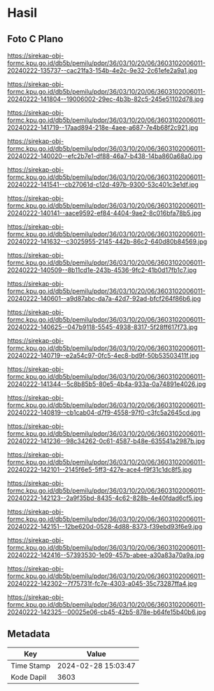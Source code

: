# Hasil

## Foto C Plano

https://sirekap-obj-formc.kpu.go.id/db5b/pemilu/pdpr/36/03/10/20/06/3603102006011-20240222-135737--cac21fa3-154b-4e2c-9e32-2c61efe2a9a1.jpg

https://sirekap-obj-formc.kpu.go.id/db5b/pemilu/pdpr/36/03/10/20/06/3603102006011-20240222-141804--19006002-29ec-4b3b-82c5-245e51102d78.jpg

https://sirekap-obj-formc.kpu.go.id/db5b/pemilu/pdpr/36/03/10/20/06/3603102006011-20240222-141719--17aad894-218e-4aee-a687-7e4b68f2c921.jpg

https://sirekap-obj-formc.kpu.go.id/db5b/pemilu/pdpr/36/03/10/20/06/3603102006011-20240222-140020--efc2b7e1-df88-46a7-b438-14ba860a68a0.jpg

https://sirekap-obj-formc.kpu.go.id/db5b/pemilu/pdpr/36/03/10/20/06/3603102006011-20240222-141541--cb27061d-c12d-497b-9300-53c401c3e1df.jpg

https://sirekap-obj-formc.kpu.go.id/db5b/pemilu/pdpr/36/03/10/20/06/3603102006011-20240222-140141--aace9592-ef84-4404-9ae2-8c016bfa78b5.jpg

https://sirekap-obj-formc.kpu.go.id/db5b/pemilu/pdpr/36/03/10/20/06/3603102006011-20240222-141632--c3025955-2145-442b-86c2-640d80b84569.jpg

https://sirekap-obj-formc.kpu.go.id/db5b/pemilu/pdpr/36/03/10/20/06/3603102006011-20240222-140509--8b11cd1e-243b-4536-9fc2-41b0d17fb1c7.jpg

https://sirekap-obj-formc.kpu.go.id/db5b/pemilu/pdpr/36/03/10/20/06/3603102006011-20240222-140601--a9d87abc-da7a-42d7-92ad-bfcf264f86b6.jpg

https://sirekap-obj-formc.kpu.go.id/db5b/pemilu/pdpr/36/03/10/20/06/3603102006011-20240222-140625--047b9118-5545-4938-8317-5f28ff617f73.jpg

https://sirekap-obj-formc.kpu.go.id/db5b/pemilu/pdpr/36/03/10/20/06/3603102006011-20240222-140719--e2a54c97-0fc5-4ec8-bd9f-50b53503411f.jpg

https://sirekap-obj-formc.kpu.go.id/db5b/pemilu/pdpr/36/03/10/20/06/3603102006011-20240222-141344--5c8b85b5-80e5-4b4a-933a-0a74891e4026.jpg

https://sirekap-obj-formc.kpu.go.id/db5b/pemilu/pdpr/36/03/10/20/06/3603102006011-20240222-140819--cb1cab04-d7f9-4558-97f0-c3fc5a2645cd.jpg

https://sirekap-obj-formc.kpu.go.id/db5b/pemilu/pdpr/36/03/10/20/06/3603102006011-20240222-141236--98c34262-0c61-4587-b48e-635541a2987b.jpg

https://sirekap-obj-formc.kpu.go.id/db5b/pemilu/pdpr/36/03/10/20/06/3603102006011-20240222-142101--2145f6e5-5ff3-427e-ace4-f9f31c1dc8f5.jpg

https://sirekap-obj-formc.kpu.go.id/db5b/pemilu/pdpr/36/03/10/20/06/3603102006011-20240222-142123--2a9f35bd-8435-4c62-828b-4e40fdad6cf5.jpg

https://sirekap-obj-formc.kpu.go.id/db5b/pemilu/pdpr/36/03/10/20/06/3603102006011-20240222-142151--12be620d-0528-4d88-8373-f39ebd93f6e9.jpg

https://sirekap-obj-formc.kpu.go.id/db5b/pemilu/pdpr/36/03/10/20/06/3603102006011-20240222-142416--57393530-1e09-457b-abee-a30a83a70a9a.jpg

https://sirekap-obj-formc.kpu.go.id/db5b/pemilu/pdpr/36/03/10/20/06/3603102006011-20240222-142302--7f75731f-fc7e-4303-a045-35c73287ffa4.jpg

https://sirekap-obj-formc.kpu.go.id/db5b/pemilu/pdpr/36/03/10/20/06/3603102006011-20240222-142325--00025e06-cb45-42b5-878e-b64fe15b40b6.jpg


## Metadata

| Key        | Value               |
| ---------- | ------------------- |
| Time Stamp | 2024-02-28 15:03:47 |
| Kode Dapil | 3603                |



